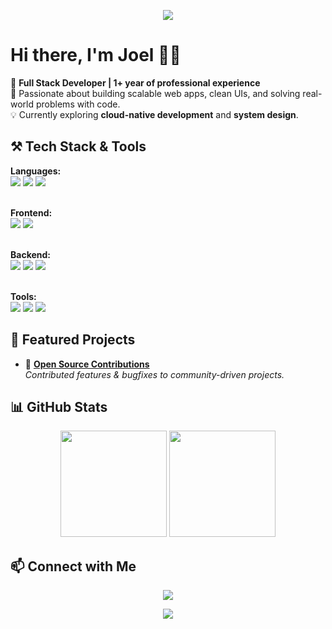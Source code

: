 <p align="center">
<span>
  <img src="https://capsule-render.vercel.app/api?type=waving&color=gradient&height=150&section=header&text=Hello%20World!%20👋&fontSize=30&fontAlignY=35&animation=twinkling" draggable="false" />
  </span>
</p>

# Hi there, I'm Joel 👨‍💻

🚀 **Full Stack Developer | 1+ year of professional experience**  
🌱 Passionate about building scalable web apps, clean UIs, and solving real-world problems with code.  
💡 Currently exploring **cloud-native development** and **system design**.

<!-- --- -->

## ⚒️ Tech Stack & Tools

<p align="center">

  <!-- Languages -->

<strong>Languages:</strong><br>
<span>
<img src="https://img.shields.io/badge/JavaScript-F7DF1E?logo=javascript&logoColor=000" draggable="false" />
<img src="https://img.shields.io/badge/TypeScript-3178C6?logo=typescript&logoColor=fff" draggable="false" />
<img src="https://img.shields.io/badge/Python-3776AB?logo=python&logoColor=fff" draggable="false" />
</span>
<br><br>

  <!-- Frontend -->

<strong>Frontend:</strong><br>
<span>
<img src="https://img.shields.io/badge/React-%2320232a.svg?logo=react&logoColor=%2361DAFB" draggable="false" />
<img src="https://img.shields.io/badge/Tailwind%20CSS-%2338B2AC.svg?logo=tailwind-css&logoColor=white" draggable="false" />
</span>
<br><br>

  <!-- Backend -->

<strong>Backend:</strong><br>
<span>
<img src="https://img.shields.io/badge/Node.js-6DA55F?logo=node.js&logoColor=white" draggable="false" />
<img src="https://img.shields.io/badge/Express.js-%23404d59.svg?logo=express&logoColor=%2361DAFB" draggable="false" />
<img src="https://img.shields.io/badge/MongoDB-%234ea94b.svg?logo=mongodb&logoColor=white" draggable="false" />
</span>
<br><br>

  <!-- Tools -->

<strong>Tools:</strong><br>
<span>
<img src="https://img.shields.io/badge/Docker-2496ED?logo=docker&logoColor=fff" draggable="false" />
<img src="https://img.shields.io/badge/Git-F05032?logo=git&logoColor=fff" draggable="false" />
<img src="https://custom-icon-badges.demolab.com/badge/AWS-%23FF9900.svg?logo=aws&logoColor=white" draggable="false" />
</span>

</p>

<!-- --- -->

## 🚀 Featured Projects

- 🔗 [**Open Source Contributions**](https://github.com/org/repo/pull/123)  
   _Contributed features & bugfixes to community-driven projects._

<!-- --- -->

## 📊 GitHub Stats

<p align="center">
<span>
  <img src="https://github-readme-stats.vercel.app/api?username=jojova&show_icons=true&theme=radical" height="170" draggable="false" />
  <img src="https://github-readme-stats.vercel.app/api/top-langs/?username=jojova&layout=compact&theme=radical" height="170" draggable="false" />
  </span>
</p>

<!-- --- -->

## 📫 Connect with Me

<p align="center">
  <a href="https://www.linkedin.com/in/joeljohnvarghese1/" target="_blank">
  <span>
    <img src="https://img.shields.io/badge/LinkedIn-blue?style=for-the-badge&logo=linkedin" draggable="false" />
    </span>
  </a>
  <!-- <a href="https://yourportfolio.com" target="_blank">
    <img src="https://img.shields.io/badge/Portfolio-000000?style=for-the-badge&logo=vercel" draggable="false" />
  </a> -->
  <!-- <a href="mailto:youremail@example.com" target="_blank">
    <img src="https://img.shields.io/badge/Email-red?style=for-the-badge&logo=gmail" draggable="false" />
  </a> -->
</p>

<!-- --- -->

<!-- Footer -->
<p align="center">
<span>
  <img src="https://capsule-render.vercel.app/api?type=waving&color=gradient&height=120&section=footer" draggable="false"/>
  </span>
</p>
